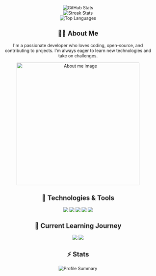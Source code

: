 <!-- GitHub Stats -->
<div align="center">
  <img align="center" src="https://github-readme-stats.vercel.app/api?username=Ankit-0512-kumar&show_icons=true&theme=radical&hide_title=true&include_all_commits=true" alt="GitHub Stats" />
</div>

<!-- Contributions and Streak -->
<div align="center">
  <img align="center" src="https://github-readme-streak-stats.herokuapp.com/?user=Ankit-0512-kumar&theme=radical" alt="Streak Stats" />
</div>

<!-- Most Used Languages -->
<div align="center">
  <img align="center" src="https://github-readme-stats.vercel.app/api/top-langs/?username=Ankit-0512-kumar&layout=compact&theme=radical" alt="Top Languages" />
</div>

<!-- About Me Section -->
<h2 align="center"> 👨‍💻 About Me </h2>
<p align="center">
  I'm a passionate developer who loves coding, open-source, and contributing to projects. I'm always eager to learn new technologies and take on challenges.
</p>
<p align="center">
  <img src="https://user-images.githubusercontent.com/YOUR_IMAGE_PATH" width="400" alt="About me image">
</p>

<!-- Technologies -->
<h2 align="center"> 🚀 Technologies & Tools </h2>
<p align="center">
  <img src="https://img.shields.io/badge/Microsoft%20Excel-217346?style=for-the-badge&logo=microsoft-excel&logoColor=white" />
  <img src="https://img.shields.io/badge/Visual%20Studio%20Code-0078D4?style=for-the-badge&logo=visual%20studio%20code&logoColor=white" />
  <img src="https://img.shields.io/badge/GitHub-181717?style=for-the-badge&logo=github&logoColor=white" />
  <img src="https://img.shields.io/badge/Apache-D22128?style=for-the-badge&logo=apache&logoColor=white" />
  <img src="https://img.shields.io/badge/Slack-4A154B?style=for-the-badge&logo=slack&logoColor=white" />
</p>

<!-- Current Learning Journey -->
<h2 align="center"> 🧠 Current Learning Journey </h2>
<p align="center">
  <img src="https://img.shields.io/badge/React-61DAFB?style=for-the-badge&logo=react&logoColor=white" />
  <img src="https://img.shields.io/badge/TypeScript-007ACC?style=for-the-badge&logo=typescript&logoColor=white" />
</p>

<!-- Additional Stats -->
<h2 align="center"> ⚡ Stats </h2>
<div align="center">
  <img align="center" src="https://github-profile-summary-cards.vercel.app/api/cards/profile-details?username=YOUR_USERNAME&theme=radical" alt="Profile Summary" />
</div>
